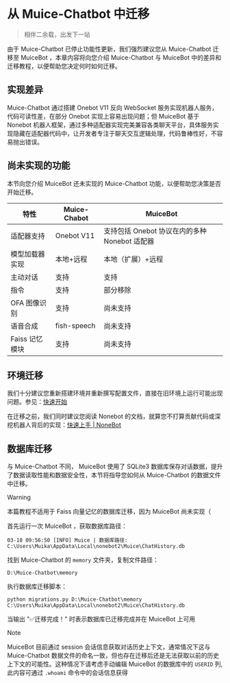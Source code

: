 # 从 Muice-Chatbot 中迁移

> 相伴二余载，出发下一站

由于 Muice-Chatbot 已停止功能性更新，我们强烈建议您从 Muice-Chatbot 迁移至 MuiceBot ，本章内容将向您介绍 Muice-Chatbot 与 MuiceBot 中的差异和迁移教程，以便帮助您决定何时如何迁移。

## 实现差异

Muice-Chatbot 通过搭建 Onebot V11 反向 WebSocket 服务实现机器人服务，代码可读性差，在部分 Onebot 实现上容易出现问题；但 MuiceBot 基于 Nonebot 机器人框架，通过多种适配器实现完美兼容各类聊天平台，具体服务实现隐藏在适配器代码中，让开发者专注于聊天交互逻辑处理，代码鲁棒性好，不容易抛出错误。

## 尚未实现的功能

本节向您介绍 MuiceBot 还未实现的 Muice-Chatbot 功能，以便帮助您决策是否开始迁移。

| 特性           | Muice-Chabot | MuiceBot                                      |
| -------------- | ------------ | --------------------------------------------- |
| 适配器支持     | Onebot V11   | 支持包括 Onebot 协议在内的多种 Nonebot 适配器 |
| 模型加载器实现 | 本地+远程    | 本地（扩展）+远程                             |
| 主动对话       | 支持         | 支持                                          |
| 指令           | 支持         | 部分移除                                      |
| OFA 图像识别   | 支持         | 尚未支持                                      |
| 语音合成       | fish-speech  | 尚未支持                                      |
| Faiss 记忆模块 | 支持         | 尚未支持                                      |

## 环境迁移

我们十分建议您重新搭建环境并重新撰写配置文件，直接在旧环境上运行可能出现问题。参见：[快速开始](/guide/setup)

在迁移之前，我们同时建议您阅读 Nonebot 的文档，就算您不打算贡献代码或深挖机器人背后的实现：[快速上手 | NoneBot](https://nonebot.dev/docs/quick-start)

## 数据库迁移

与 Muice-Chatbot 不同， MuiceBot 使用了 SQLite3 数据库保存对话数据，提升了数据读取性能和数据安全性，本节将指导您如何从 Muice-Chatbot 的数据文件中迁移。

> [!WARNING]
>
> 本篇教程不适用于 Faiss 向量记忆的数据库迁移，因为 MuiceBot 尚未实现（

首先运行一次 MuiceBot ，获取数据库路径：

```shell
03-18 09:56:50 [INFO] Muice | 数据库路径: C:\Users\Muika\AppData\Local\nonebot2\Muice\ChatHistory.db
```

找到 Muice-Chatbot 的 `memory` 文件夹，复制文件路径：

```
D:\Muice-Chatbot\memory
```

执行数据库迁移脚本：

```shell
python migrations.py D:\Muice-Chatbot\memory C:\Users\Muika\AppData\Local\nonebot2\Muice\ChatHistory.db
```

当输出 "✅迁移完成！" 时表示数据库已迁移完成并在 MuiceBot 上可用

> [!NOTE]
>
> MuiceBot 目前通过 session 会话信息获取对话历史上下文，通常情况下这与 Muice-Chatbot 数据文件的命名一致，但也存在迁移后还是无法获取以前的历史上下文的可能性。这种情况下请考虑手动编辑 MuiceBot 的数据库中的 `USERID` 列, 此内容可通过 `.whoami` 命令中的会话信息获得